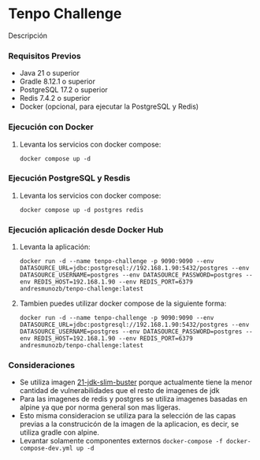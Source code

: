 # Tenpo Challenge
Descripción

### Requisitos Previos
- Java 21 o superior
- Gradle 8.12.1 o superior
- PostgreSQL 17.2 o superior
- Redis 7.4.2 o superior
- Docker (opcional, para ejecutar la PostgreSQL y Redis)

### Ejecución con Docker

1. Levanta los servicios con docker compose:
   ```
   docker compose up -d
   ```
### Ejecución PostgreSQL y Resdis
1. Levanta los servicios con docker compose:
   ```
   docker compose up -d postgres redis
   ```
### Ejecución aplicación desde Docker Hub
1. Levanta la aplicación:
   ```
   docker run -d --name tenpo-challenge -p 9090:9090 --env DATASOURCE_URL=jdbc:postgresql://192.168.1.90:5432/postgres --env DATASOURCE_USERNAME=postgres --env DATASOURCE_PASSWORD=postgres --env REDIS_HOST=192.168.1.90 --env REDIS_PORT=6379 andresmunozb/tenpo-challenge:latest
   ```
2. Tambien puedes utilizar docker compose de la siguiente forma:
   ```
   docker run -d --name tenpo-challenge -p 9090:9090 --env DATASOURCE_URL=jdbc:postgresql://192.168.1.90:5432/postgres --env DATASOURCE_USERNAME=postgres --env DATASOURCE_PASSWORD=postgres --env REDIS_HOST=192.168.1.90 --env REDIS_PORT=6379 andresmunozb/tenpo-challenge:latest
   ```
### Consideraciones

* Se utiliza imagen [21-jdk-slim-buster](https://hub.docker.com/layers/library/openjdk/21-jdk-slim-buster/images/sha256-4d4212d0216b3846a3afa1b65de764f4a76313ab8753e3c05590f187b2c253ee) porque actualmente tiene la menor cantidad de vulnerabilidades que el resto de imagenes de jdk
* Para las imagenes de redis y postgres se utiliza imagenes basadas en alpine ya que por norma general son mas ligeras.
* Esto misma consideracion se utiliza para la selección de las capas previas a la construcicón de la imagen de la aplicacion, es decir, se utiliza gradle con alpine.
* Levantar solamente componentes externos ```docker-compose -f docker-compose-dev.yml up -d```


